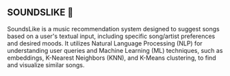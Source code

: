 ## SOUNDSLIKE 🎼
SoundsLike is a music recommendation system designed to suggest songs based on a user's textual input, including specific song/artist preferences and desired moods. It utilizes Natural Language Processing (NLP) for understanding user queries and Machine Learning (ML) techniques, such as embeddings, K-Nearest Neighbors (KNN), and K-Means clustering, to find and visualize similar songs.
